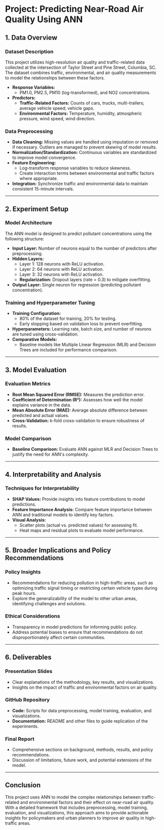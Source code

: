 # Project: Predicting Near-Road Air Quality Using ANN

## 1. Data Overview

### Dataset Description
This project utilizes high-resolution air quality and traffic-related data collected at the intersection of Taylor Street and Pine Street, Columbia, SC. The dataset combines traffic, environmental, and air quality measurements to model the relationships between these factors.

- **Response Variables:**
  - PM1.0, PM2.5, PM10 (log-transformed), and NO2 concentrations.
- **Predictors:**
  - **Traffic-Related Factors:** Counts of cars, trucks, multi-trailers; average vehicle speed; vehicle gaps.
  - **Environmental Factors:** Temperature, humidity, atmospheric pressure, wind speed, wind direction.

### Data Preprocessing
- **Data Cleaning:** Missing values are handled using imputation or removed if necessary. Outliers are managed to prevent skewing of model results.
- **Normalization/Standardization:** Continuous variables are standardized to improve model convergence.
- **Feature Engineering:** 
  - Log-transform response variables to reduce skewness.
  - Create interaction terms between environmental and traffic factors where appropriate.
- **Integration:** Synchronize traffic and environmental data to maintain consistent 15-minute intervals.

---

## 2. Experiment Setup

### Model Architecture
The ANN model is designed to predict pollutant concentrations using the following structure:
- **Input Layer:** Number of neurons equal to the number of predictors after preprocessing.
- **Hidden Layers:** 
  - Layer 1: 128 neurons with ReLU activation.
  - Layer 2: 64 neurons with ReLU activation.
  - Layer 3: 32 neurons with ReLU activation.
  - **Regularization:** Dropout layers (rate = 0.3) to mitigate overfitting.
- **Output Layer:** Single neuron for regression (predicting pollutant concentration).

### Training and Hyperparameter Tuning
- **Training Configuration:**
  - 80% of the dataset for training, 20% for testing.
  - Early stopping based on validation loss to prevent overfitting.
- **Hyperparameters:** Learning rate, batch size, and number of neurons are tuned using cross-validation.
- **Comparative Models:** 
  - Baseline models like Multiple Linear Regression (MLR) and Decision Trees are included for performance comparison.

---

## 3. Model Evaluation

### Evaluation Metrics
- **Root Mean Squared Error (RMSE):** Measures the prediction error.
- **Coefficient of Determination (R²):** Assesses how well the model explains variance in the data.
- **Mean Absolute Error (MAE):** Average absolute difference between predicted and actual values.
- **Cross-Validation:** k-fold cross-validation to ensure robustness of results.

### Model Comparison
- **Baseline Comparison:** Evaluate ANN against MLR and Decision Trees to justify the need for ANN's complexity.

---

## 4. Interpretability and Analysis

### Techniques for Interpretability
- **SHAP Values:** Provide insights into feature contributions to model predictions.
- **Feature Importance Analysis:** Compare feature importance between ANN and traditional models to identify key factors.
- **Visual Analysis:** 
  - Scatter plots (actual vs. predicted values) for assessing fit.
  - Heat maps and residual plots to evaluate model performance.

---

## 5. Broader Implications and Policy Recommendations

### Policy Insights
- Recommendations for reducing pollution in high-traffic areas, such as optimizing traffic signal timing or restricting certain vehicle types during peak hours.
- Explore the generalizability of the model to other urban areas, identifying challenges and solutions.

### Ethical Considerations
- Transparency in model predictions for informing public policy.
- Address potential biases to ensure that recommendations do not disproportionately affect certain communities.

---

## 6. Deliverables

### Presentation Slides
- Clear explanations of the methodology, key results, and visualizations.
- Insights on the impact of traffic and environmental factors on air quality.

### GitHub Repository
- **Code:** Scripts for data preprocessing, model training, evaluation, and visualizations.
- **Documentation:** README and other files to guide replication of the experiments.

### Final Report
- Comprehensive sections on background, methods, results, and policy recommendations.
- Discussion of limitations, future work, and potential extensions of the model.

---

## Conclusion
This project uses ANN to model the complex relationships between traffic-related and environmental factors and their effect on near-road air quality. With a detailed framework that includes preprocessing, model training, evaluation, and visualizations, this approach aims to provide actionable insights for policymakers and urban planners to improve air quality in high-traffic areas.
